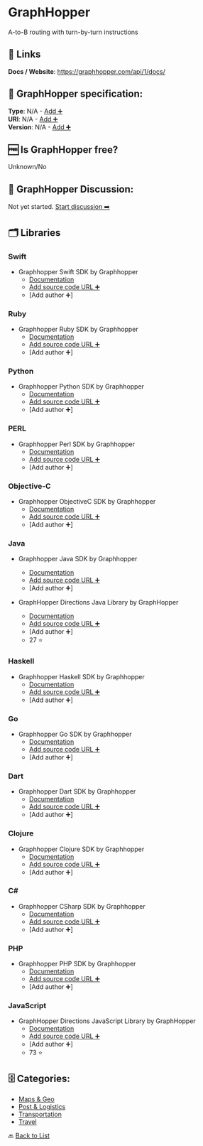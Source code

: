 # GraphHopper
A-to-B routing with turn-by-turn instructions

##  🔗 Links
**Docs / Website**: https://graphhopper.com/api/1/docs/

## 🧬 GraphHopper specification:
**Type**: N/A - [Add ➕](https://github.com/apis-list/apis-list/edit/main/apis-list.yaml)  
**URI**: N/A - [Add ➕](https://github.com/apis-list/apis-list/edit/main/apis-list.yaml)  
**Version**: N/A - [Add ➕](https://github.com/apis-list/apis-list/edit/main/apis-list.yaml)

## 🆓 Is GraphHopper free?
 Unknown/No 

## 💬 GraphHopper Discussion:
Not yet started. [Start discussion ➡️](https://github.com/apis-list/apis-list/discussions/new)

## 🗂️ Libraries
### Swift
- Graphhopper Swift SDK by Graphhopper
    - [Documentation](https://github.com/graphhopper/directions-api-clients-route-optimization/tree/master/swift)
    - [Add source code URL ➕]()
    - [Add author ➕]

### Ruby
- Graphhopper Ruby SDK by Graphhopper
    - [Documentation](https://github.com/graphhopper/directions-api-clients-route-optimization/tree/master/ruby)
    - [Add source code URL ➕]()
    - [Add author ➕]

### Python
- Graphhopper Python SDK by Graphhopper
    - [Documentation](https://github.com/graphhopper/directions-api-clients-route-optimization/tree/master/python)
    - [Add source code URL ➕]()
    - [Add author ➕]

### PERL
- Graphhopper Perl SDK by Graphhopper
    - [Documentation](https://github.com/graphhopper/directions-api-clients-route-optimization/tree/master/perl)
    - [Add source code URL ➕]()
    - [Add author ➕]

### Objective-C
- Graphhopper ObjectiveC SDK by Graphhopper
    - [Documentation](https://github.com/graphhopper/directions-api-clients-route-optimization/tree/master/objc)
    - [Add source code URL ➕]()
    - [Add author ➕]

### Java
- Graphhopper Java SDK by Graphhopper
    - [Documentation](https://github.com/graphhopper/directions-api-clients-route-optimization/tree/master/java)
    - [Add source code URL ➕]()
    - [Add author ➕]

- GraphHopper Directions Java Library by GraphHopper
    - [Documentation](https://github.com/graphhopper/directions-api-java-client)
    - [Add source code URL ➕]()
    - [Add author ➕]
    - 27 ⭐

### Haskell
- Graphhopper Haskell SDK by Graphhopper
    - [Documentation](https://github.com/graphhopper/directions-api-clients-route-optimization/tree/master/haskell)
    - [Add source code URL ➕]()
    - [Add author ➕]

### Go
- Graphhopper Go SDK by Graphhopper
    - [Documentation](https://github.com/graphhopper/directions-api-clients-route-optimization/tree/master/go)
    - [Add source code URL ➕]()
    - [Add author ➕]

### Dart
- Graphhopper Dart SDK by Graphhopper
    - [Documentation](https://github.com/graphhopper/directions-api-clients-route-optimization/tree/master/dart)
    - [Add source code URL ➕]()
    - [Add author ➕]

### Clojure
- Graphhopper Clojure SDK by Graphhopper
    - [Documentation](https://github.com/graphhopper/directions-api-clients-route-optimization/tree/master/clojure)
    - [Add source code URL ➕]()
    - [Add author ➕]

### C#
- Graphhopper CSharp SDK by Graphhopper
    - [Documentation](https://github.com/graphhopper/directions-api-clients-route-optimization/tree/master/csharp/src/IO.Swagger.Test)
    - [Add source code URL ➕]()
    - [Add author ➕]

### PHP
- Graphhopper PHP SDK by Graphhopper
    - [Documentation](https://github.com/graphhopper/directions-api-clients-route-optimization/tree/master/php/SwaggerClient-php/test)
    - [Add source code URL ➕]()
    - [Add author ➕]

### JavaScript
- GraphHopper Directions JavaScript Library by GraphHopper
    - [Documentation](https://github.com/graphhopper/directions-api-js-client)
    - [Add source code URL ➕]()
    - [Add author ➕]
    - 73 ⭐


## 🗄️ Categories:
- [Maps & Geo](https://github.com/apis-list/apis-list#maps--geo-)
- [Post & Logistics](https://github.com/apis-list/apis-list#post--logistics-)
- [Transportation](https://github.com/apis-list/apis-list#transportation-)
- [Travel](https://github.com/apis-list/apis-list#travel-)

🔙  [Back to List](https://github.com/apis-list/apis-list)
